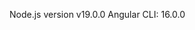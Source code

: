 <!-- .....used version....... -->

Node.js version v19.0.0
Angular CLI: 16.0.0

<!-- ................... -->
